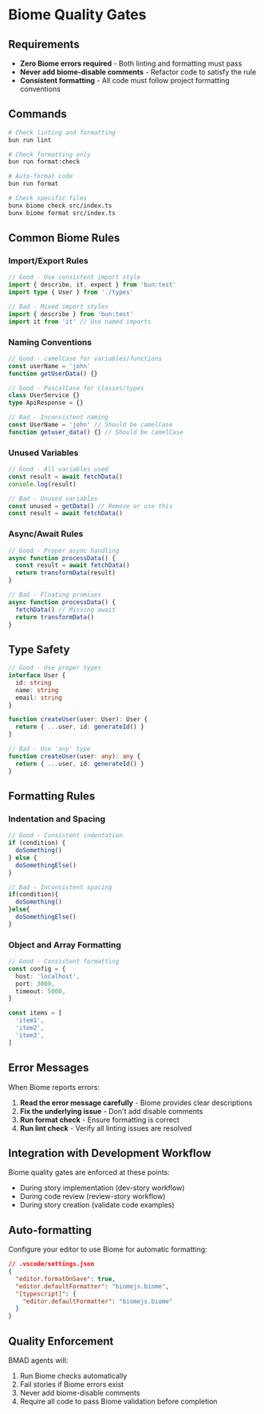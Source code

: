 # Biome Quality Gates

## Requirements

- **Zero Biome errors required** - Both linting and formatting must pass
- **Never add biome-disable comments** - Refactor code to satisfy the rule
- **Consistent formatting** - All code must follow project formatting conventions

## Commands

```bash
# Check linting and formatting
bun run lint

# Check formatting only
bun run format:check

# Auto-format code
bun run format

# Check specific files
bunx biome check src/index.ts
bunx biome format src/index.ts
```

## Common Biome Rules

### Import/Export Rules
```typescript
// Good - Use consistent import style
import { describe, it, expect } from 'bun:test'
import type { User } from './types'

// Bad - Mixed import styles
import { describe } from 'bun:test'
import it from 'it' // Use named imports
```

### Naming Conventions
```typescript
// Good - camelCase for variables/functions
const userName = 'john'
function getUserData() {}

// Good - PascalCase for classes/types
class UserService {}
type ApiResponse = {}

// Bad - Inconsistent naming
const UserName = 'john' // Should be camelCase
function getuser_data() {} // Should be camelCase
```

### Unused Variables
```typescript
// Good - All variables used
const result = await fetchData()
console.log(result)

// Bad - Unused variables
const unused = getData() // Remove or use this
const result = await fetchData()
```

### Async/Await Rules
```typescript
// Good - Proper async handling
async function processData() {
  const result = await fetchData()
  return transformData(result)
}

// Bad - Floating promises
async function processData() {
  fetchData() // Missing await
  return transformData()
}
```

## Type Safety

```typescript
// Good - Use proper types
interface User {
  id: string
  name: string
  email: string
}

function createUser(user: User): User {
  return { ...user, id: generateId() }
}

// Bad - Use 'any' type
function createUser(user: any): any {
  return { ...user, id: generateId() }
}
```

## Formatting Rules

### Indentation and Spacing
```typescript
// Good - Consistent indentation
if (condition) {
  doSomething()
} else {
  doSomethingElse()
}

// Bad - Inconsistent spacing
if(condition){
  doSomething()
}else{
  doSomethingElse()
}
```

### Object and Array Formatting
```typescript
// Good - Consistent formatting
const config = {
  host: 'localhost',
  port: 3000,
  timeout: 5000,
}

const items = [
  'item1',
  'item2',
  'item3',
]
```

## Error Messages

When Biome reports errors:
1. **Read the error message carefully** - Biome provides clear descriptions
2. **Fix the underlying issue** - Don't add disable comments
3. **Run format check** - Ensure formatting is correct
4. **Run lint check** - Verify all linting issues are resolved

## Integration with Development Workflow

Biome quality gates are enforced at these points:
- During story implementation (dev-story workflow)
- During code review (review-story workflow)
- During story creation (validate code examples)

## Auto-formatting

Configure your editor to use Biome for automatic formatting:
```json
// .vscode/settings.json
{
  "editor.formatOnSave": true,
  "editor.defaultFormatter": "biomejs.biome",
  "[typescript]": {
    "editor.defaultFormatter": "biomejs.biome"
  }
}
```

## Quality Enforcement

BMAD agents will:
1. Run Biome checks automatically
2. Fail stories if Biome errors exist
3. Never add biome-disable comments
4. Require all code to pass Biome validation before completion